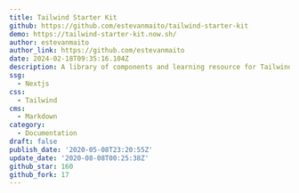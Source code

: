```yaml
---
title: Tailwind Starter Kit
github: https://github.com/estevanmaito/tailwind-starter-kit
demo: https://tailwind-starter-kit.now.sh/
author: estevanmaito
author_link: https://github.com/estevanmaito
date: 2024-02-18T09:35:16.104Z
description: A library of components and learning resource for Tailwind CSS.
ssg:
  - Nextjs
css:
  - Tailwind
cms:
  - Markdown
category:
  - Documentation
draft: false
publish_date: '2020-05-08T23:20:55Z'
update_date: '2020-08-08T00:25:38Z'
github_star: 160
github_fork: 17
---
```

